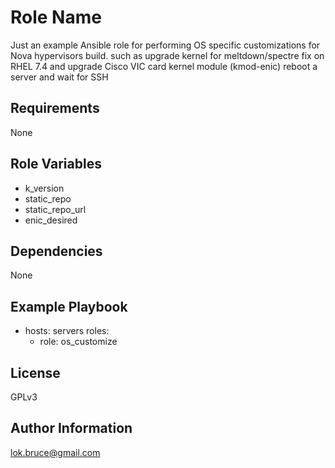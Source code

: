 
Role Name
=========

Just an example
Ansible role for performing OS specific customizations for Nova hypervisors build.
such as upgrade kernel for meltdown/spectre fix on RHEL 7.4
and upgrade Cisco VIC card kernel module (kmod-enic)
reboot a server and wait for SSH

Requirements
------------
None

Role Variables
--------------
- k_version
- static_repo
- static_repo_url
- enic_desired


Dependencies
------------
None

Example Playbook
----------------

  - hosts: servers
    roles:
      - role: os_customize

License
-------
GPLv3

Author Information
------------------
lok.bruce@gmail.com
